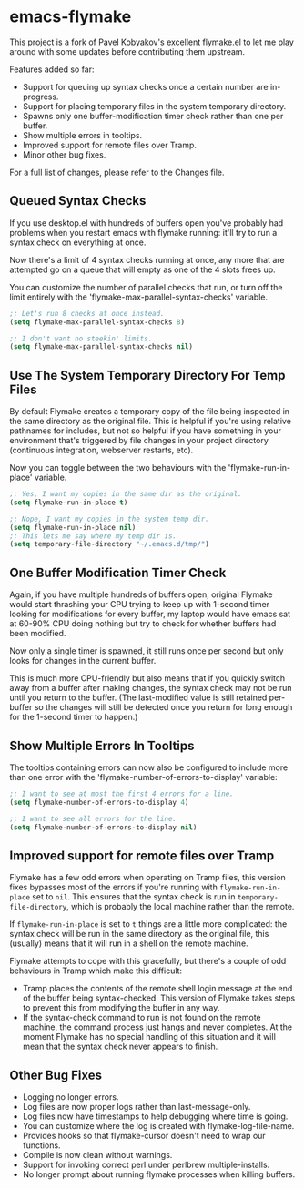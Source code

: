 emacs-flymake
=============

This project is a fork of Pavel Kobyakov's excellent flymake.el to let me
play around with some updates before contributing them upstream.

Features added so far:

 * Support for queuing up syntax checks once a certain number are in-progress.
 * Support for placing temporary files in the system temporary directory.
 * Spawns only one buffer-modification timer check rather than one per buffer.
 * Show multiple errors in tooltips.
 * Improved support for remote files over Tramp.
 * Minor other bug fixes.

For a full list of changes, please refer to the Changes file.

Queued Syntax Checks
--------------------

If you use desktop.el with hundreds of buffers open you've probably had
problems when you restart emacs with flymake running: it'll try to run
a syntax check on everything at once.

Now there's a limit of 4 syntax checks running at once, any more that
are attempted go on a queue that will empty as one of the 4 slots frees
up.

You can customize the number of parallel checks that run, or turn off
the limit entirely with the 'flymake-max-parallel-syntax-checks' variable.

```lisp
;; Let's run 8 checks at once instead.
(setq flymake-max-parallel-syntax-checks 8)

;; I don't want no steekin' limits.
(setq flymake-max-parallel-syntax-checks nil)
```

Use The System Temporary Directory For Temp Files
-------------------------------------------------

By default Flymake creates a temporary copy of the file being inspected
in the same directory as the original file. This is helpful if you're
using relative pathnames for includes, but not so helpful if you have
something in your environment that's triggered by file changes in your
project directory (continuous integration, webserver restarts, etc).

Now you can toggle between the two behaviours with the
'flymake-run-in-place' variable.

```lisp
;; Yes, I want my copies in the same dir as the original.
(setq flymake-run-in-place t)

;; Nope, I want my copies in the system temp dir.
(setq flymake-run-in-place nil)
;; This lets me say where my temp dir is.
(setq temporary-file-directory "~/.emacs.d/tmp/")
```

One Buffer Modification Timer Check
-----------------------------------

Again, if you have multiple hundreds of buffers open, original Flymake would
start thrashing your CPU trying to keep up with 1-second timer looking for
modifications for every buffer, my laptop would have emacs sat at 60-90% CPU
doing nothing but try to check for whether buffers had been modified.

Now only a single timer is spawned, it still runs once per second but only
looks for changes in the current buffer.

This is much more CPU-friendly but also means that if you quickly switch away
from a buffer after making changes, the syntax check may not be run until you
return to the buffer. (The last-modified value is still retained per-buffer
so the changes will still be detected once you return for long enough for the
1-second timer to happen.)

Show Multiple Errors In Tooltips
--------------------------------

The tooltips containing errors can now also be configured to include more
than one error with the 'flymake-number-of-errors-to-display' variable:

```lisp
;; I want to see at most the first 4 errors for a line.
(setq flymake-number-of-errors-to-display 4)

;; I want to see all errors for the line.
(setq flymake-number-of-errors-to-display nil)
```

Improved support for remote files over Tramp
--------------------------------------------

Flymake has a few odd errors when operating on Tramp files, this version
fixes bypasses most of the errors if you're running with
`flymake-run-in-place` set to `nil`. This ensures that the syntax
check is run in `temporary-file-directory`, which is probably the
local machine rather than the remote.

If `flymake-run-in-place` is set to `t` things are a little more
complicated: the syntax check will be run in the same directory
as the original file, this (usually) means that it will run in a
shell on the remote machine.

Flymake attempts to cope with this gracefully, but there's a couple
of odd behaviours in Tramp which make this difficult:

 * Tramp places the contents of the remote shell login message
   at the end of the buffer being syntax-checked.
   This version of Flymake takes steps to prevent this from
   modifying the buffer in any way.
 * If the syntax-check command to run is not found on the remote
   machine, the command process just hangs and never completes.
   At the moment Flymake has no special handling of this situation
   and it will mean that the syntax check never appears to finish.

Other Bug Fixes
---------------

 * Logging no longer errors.
 * Log files are now proper logs rather than last-message-only.
 * Log files now have timestamps to help debugging where time is going.
 * You can customize where the log is created with flymake-log-file-name.
 * Provides hooks so that flymake-cursor doesn't need to wrap our functions.
 * Compile is now clean without warnings.
 * Support for invoking correct perl under perlbrew multiple-installs.
 * No longer prompt about running flymake processes when killing buffers.
